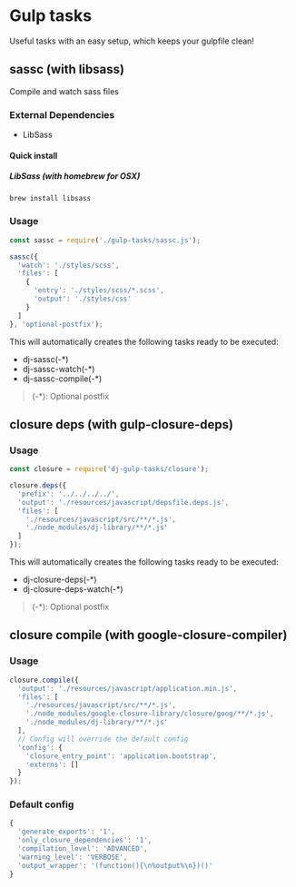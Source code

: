 # Gulp tasks

Useful tasks with an easy setup, which keeps your gulpfile clean!

## sassc (with libsass)

Compile and watch sass files

### External Dependencies
- LibSass

#### Quick install
##### LibSass (with homebrew for OSX)
```bash
brew install libsass
```
### Usage
```javascript
const sassc = require('./gulp-tasks/sassc.js');

sassc({
  'watch': './styles/scss',
  'files': [
    {
      'entry': './styles/scss/*.scss',
      'output': './styles/css'
    }
  ]
}, 'optional-postfix');
```
This will automatically creates the following tasks ready to be executed:
- dj-sassc(-*)
- dj-sassc-watch(-*)
- dj-sassc-compile(-*)

> (-*): Optional postfix

## closure deps (with gulp-closure-deps)
### Usage

```javascript
const closure = require('dj-gulp-tasks/closure');

closure.deps({
  'prefix': '../../../../',
  'output': './resources/javascript/depsfile.deps.js',
  'files': [
    './resources/javascript/src/**/*.js',
    './node_modules/dj-library/**/*.js'
  ]
});
```

This will automatically creates the following tasks ready to be executed:
- dj-closure-deps(-*)
- dj-closure-deps-watch(-*)

> (-*): Optional postfix

## closure compile (with google-closure-compiler)
### Usage
```javascript
closure.compile({
  'output': './resources/javascript/application.min.js',
  'files': [
    './resources/javascript/src/**/*.js',
    './node_modules/google-closure-library/closure/goog/**/*.js',
    './node_modules/dj-library/**/*.js'
  ],
  // Config will override the default config
  'config': {
    'closure_entry_point': 'application.bootstrap',
    'externs': []
  }
});
```
### Default config
```javascript
{
  'generate_exports': '1',
  'only_closure_dependencies': '1',
  'compilation_level': 'ADVANCED',
  'warning_level': 'VERBOSE',
  'output_wrapper': '(function(){\n%output%\n})()'
}
```